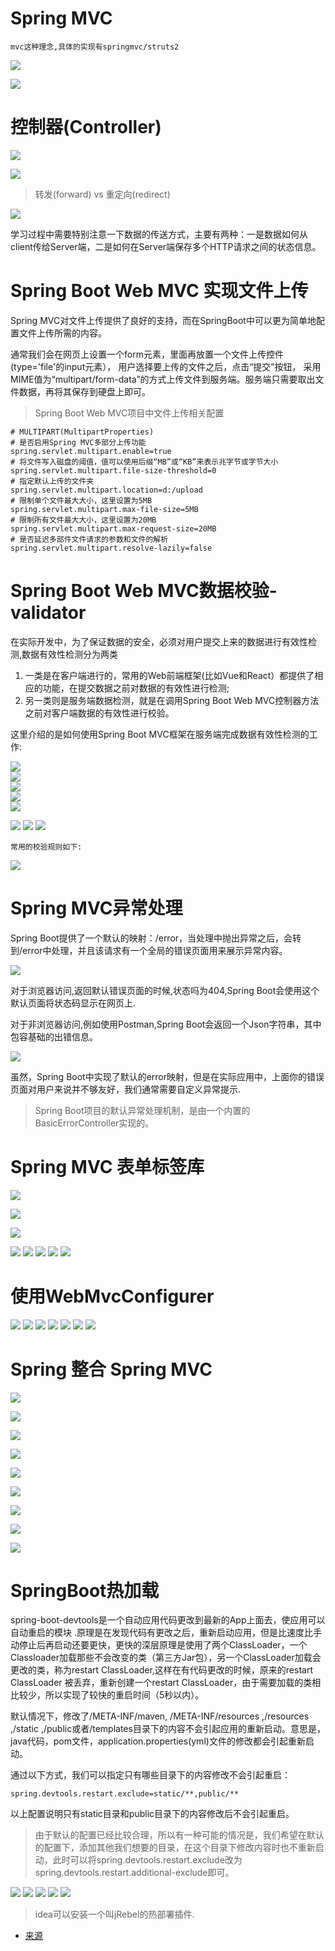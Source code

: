 # Spring MVC

    mvc这种理念,具体的实现有springmvc/struts2

![](../pics/Spring-Web-MVC-framework介绍.png)

![](../pics/Spring-Web-MVC-framework-pic.png)

# 控制器(Controller)

![](../pics/SpringMVC-处理流程图.png)

![](../pics/RequestMapping注解详解.png)

>转发(forward) vs 重定向(redirect)

![](../pics/转发和重定向的区别.png)

学习过程中需要特别注意一下数据的传送方式，主要有两种：一是数据如何从client传给Server端，二是如何在Server端保存多个HTTP请求之间的状态信息。

# Spring Boot Web MVC 实现文件上传

Spring MVC对文件上传提供了良好的支持，而在SpringBoot中可以更为简单地配置文件上传所需的内容。

通常我们会在网页上设置一个form元素，里面再放置一个文件上传控件(type='file'的input元素）， 用户选择要上传的文件之后，点击“提交”按钮， 采用MIME值为“multipart/form-data”的方式上传文件到服务端。服务端只需要取出文件数据，再将其保存到硬盘上即可。

>Spring Boot Web MVC项目中文件上传相关配置

```
# MULTIPART(MultipartProperties)
# 是否启用Spring MVC多部分上传功能
spring.servlet.multipart.enable=true
# 将文件写入磁盘的阈值，值可以使用后缀“MB”或“KB”来表示兆字节或字节大小
spring.servlet.multipart.file-size-threshold=0
# 指定默认上传的文件夹
spring.servlet.multipart.location=d:/upload
# 限制单个文件最大大小，这里设置为5MB
spring.servlet.multipart.max-file-size=5MB
# 限制所有文件最大大小，这里设置为20MB
spring.servlet.multipart.max-request-size=20MB
# 是否延迟多部件文件请求的参数和文件的解析
spring.servlet.multipart.resolve-lazily=false
```

# Spring Boot Web MVC数据校验-validator

在实际开发中，为了保证数据的安全，必须对用户提交上来的数据进行有效性检测,数据有效性检测分为两类

1. 一类是在客户端进行的，常用的Web前端框架(比如Vue和React）都提供了相应的功能，在提交数据之前对数据的有效性进行检测;
2. 另一类则是服务端数据检测，就是在调用Spring Boot Web MVC控制器方法之前对客户端数据的有效性进行校验。

这里介绍的是如何使用Spring Boot MVC框架在服务端完成数据有效性检测的工作:

![](../pics/Spring-Validation01.png)    
![](../pics/Spring-Validation02.png)    
![](../pics/Spring-Validation03.png)    
![](../pics/Spring-Validation04.png)    
![](../pics/Spring-Validation05.png) 
  
![](../pics/数据校验示例01.png)
![](../pics/数据校验示例02.png)
![](../pics/数据校验示例03.png)

    常用的校验规则如下:

![](../pics/常用的数据校验规则.png) 

# Spring MVC异常处理

Spring Boot提供了一个默认的映射：/error，当处理中抛出异常之后，会转到/error中处理，并且该请求有一个全局的错误页面用来展示异常内容。

![](../pics/默认错误页面.png)

对于浏览器访问,返回默认错误页面的时候,状态吗为404,Spring Boot会使用这个默认页面将状态码显示在网页上.

对于非浏览器访问,例如使用Postman,Spring Boot会返回一个Json字符串，其中包容基础的出错信息。

![](../pics/postman访问返回的信息.png)

虽然，Spring Boot中实现了默认的error映射，但是在实际应用中，上面你的错误页面对用户来说并不够友好，我们通常需要自定义异常提示.

>Spring Boot项目的默认异常处理机制，是由一个内置的BasicErrorController实现的。

# Spring MVC 表单标签库

![](../pics/SpringMVC表单标签库01.png)

![](../pics/SpringMVC表单标签库02.png)

![](../pics/SpringMVC表单标签库03.png)

![](../pics/SpringMVC表单标签库04.png)
![](../pics/SpringMVC表单标签库05.png)
![](../pics/SpringMVC表单标签库06.png)
![](../pics/SpringMVC表单标签库07.png)
![](../pics/SpringMVC表单标签库08.png)

# 使用WebMvcConfigurer

![](../pics/使用WebMvcConfigurer配置SpringMVC01.png)
![](../pics/使用WebMvcConfigurer配置SpringMVC02.png)
![](../pics/使用WebMvcConfigurer配置SpringMVC03.png)
![](../pics/使用WebMvcConfigurer配置SpringMVC04.png)
![](../pics/WebMvcConfigurer目录加载问题.png)
![](../pics/WebMvcConfigurerAdapter过时01.png)
![](../pics/直接实现WebMvcConfigurer.png)

# Spring 整合 Spring MVC

![](../pics/DispatcherServlet组件.png)

![](../pics/DispatcherServlet工作原理.png)

![](../pics/Spring整合SpringMVC01.png)

![](../pics/Spring整合SpringMVC02.png)

![](../pics/Spring整合SpringMVC03.png)

![](../pics/Spring整合SpringMVC04.png)

![](../pics/Spring整合SpringMVC05.png)

![](../pics/Spring整合SpringMVC06.png)

![](../pics/Spring整合SpringMVC07.png)

# SpringBoot热加载

spring-boot-devtools是一个自动应用代码更改到最新的App上面去，使应用可以自动重启的模块
.原理是在发现代码有更改之后，重新启动应用，但是比速度比手动停止后再启动还要更快，更快的深层原理是使用了两个ClassLoader，一个Classloader加载那些不会改变的类（第三方Jar包），另一个ClassLoader加载会更改的类，称为restart ClassLoader,这样在有代码更改的时候，原来的restart ClassLoader 被丢弃，重新创建一个restart ClassLoader，由于需要加载的类相比较少，所以实现了较快的重启时间（5秒以内）。

默认情况下，修改了/META-INF/maven, /META-INF/resources ,/resources ,/static ,/public或者/templates目录下的内容不会引起应用的重新启动。意思是，java代码，pom文件，application.properties(yml)文件的修改都会引起重新启动。

通过以下方式，我们可以指定只有哪些目录下的内容修改不会引起重启：

`spring.devtools.restart.exclude=static/**,public/**`

以上配置说明只有static目录和public目录下的内容修改后不会引起重启。

>由于默认的配置已经比较合理，所以有一种可能的情况是，我们希望在默认的配置下，添加其他我们想要的目录，在这个目录下修改内容时也不重新启动，此时可以将spring.devtools.restart.exclude改为spring.devtools.restart.additional-exclude即可。

![](../pics/实现热部署01.png)
![](../pics/实现热部署02.png)
![](../pics/实现热部署03.png)
![](../pics/实现热部署04.png)
![](../pics/实现热部署05.png)

>idea可以安装一个叫jRebel的热部署插件.

- [来源](https://www.funtl.com/zh/spring-mvc/第一个-Controller-控制器.html#概述)
